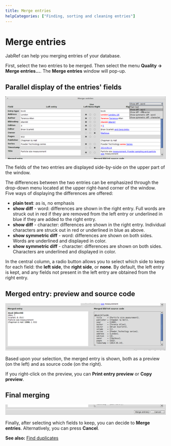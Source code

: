```yaml
---
title: Merge entries
helpCategories: ["Finding, sorting and cleaning entries"]
---
```


# Merge entries

JabRef can help you merging entries of your database.

First, select the two entries to be merged. Then select the menu **Quality → Merge entries...**.
The **Merge entries** window will pop-up.

## Parallel display of the entries' fields

![Screenshot of the parallel display](./images/MergeEntries-ParallelDisplay.png)

The fields of the two entries are displayed side-by-side on the upper part of the window.

The differences between the two entries can be emphasized through the drop-down menu located
at the upper right-hand corner of the window.
Five ways of displaying the differences are offered:

- **plain text**: as is, no emphasis
- **show diff** - word: differences are shown in the right entry. Full words are struck out in red if they are removed from the left entry or underlined in blue if they are added to the right entry.
- **show diff** - character: differences are shown in the right entry. Individual characters are struck out in red or underlined in blue as above.
- **show symmetric diff** - word: differences are shown on both sides. Words are underlined and displayed in color.
- **show symmetric diff** - character: differences are shown on both sides.  Characters are underlined and displayed in color.

In the central column, a radio button allows you to select which side to keep for each field:
the **left side**, the **right side**, or **none**.
By default, the left entry is kept, and any fields not present in the left entry are obtained from the right entry.


## Merged entry: preview and source code

![Screenshot of the preview and source code for the merged entry](./images/MergeEntries-PreviewAndCode.png)

Based upon your selection, the merged entry is shown, both as a preview (on the left) and as source code (on the right).

If you right-click on the preview, you can **Print entry preview** or **Copy preview**.

## Final merging

![Screenshot of choosing to merge or not](./images/MergeEntries-Selecting.png)

Finally, after selecting which fields to keep, you can decide to **Merge entries**. Alternatively, you can press **Cancel**.


**See also:** [Find duplicates](FindDuplicates)
